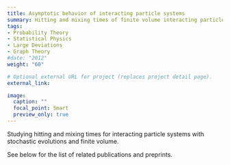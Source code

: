 ```yaml
---
title: Asymptotic behavior of interacting particle systems
summary: Hitting and mixing times of finite volume interacting particle systems with stochastic evolutions
tags:
- Probability Theory
- Statistical Physics
- Large Deviations
- Graph Theory
#date: "2012"
weight: "60"

# Optional external URL for project (replaces project detail page).
external_link:

image:
  caption: ""
  focal_point: Smart
  preview_only: true
---
```


Studying hitting and mixing times for interacting particle systems with stochastic evolutions and finite volume.

See below for the list of related publications and preprints.
